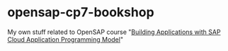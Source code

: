 # opensap-cp7-bookshop
My own stuff related to OpenSAP course "[Building Applications with SAP Cloud Application Programming Model](https://open.sap.com/courses/cp7)"
